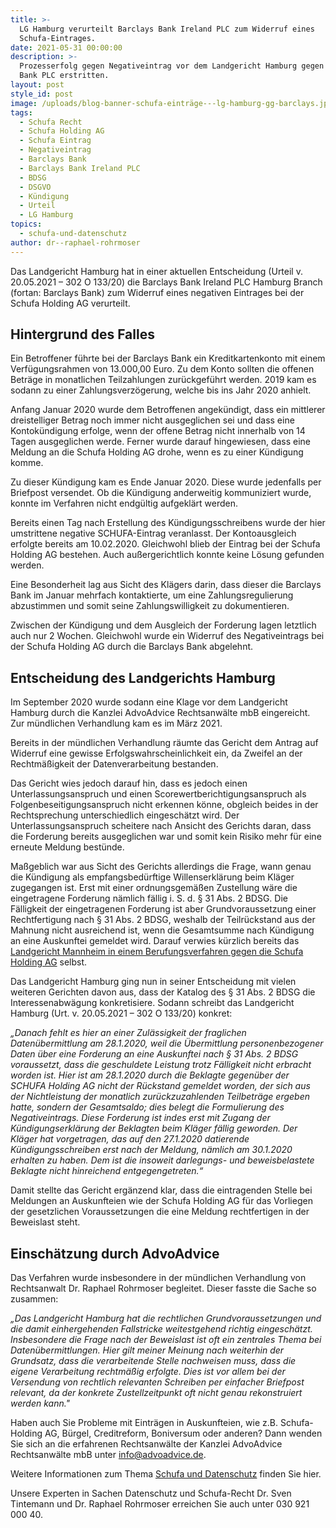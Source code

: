 ```yaml
---
title: >-
  LG Hamburg verurteilt Barclays Bank Ireland PLC zum Widerruf eines
  Schufa-Eintrages.
date: 2021-05-31 00:00:00
description: >-
  Prozesserfolg gegen Negativeintrag vor dem Landgericht Hamburg gegen Barclays
  Bank PLC erstritten.
layout: post
style_id: post
image: /uploads/blog-banner-schufa-einträge---lg-hamburg-gg-barclays.jpg
tags:
  - Schufa Recht
  - Schufa Holding AG
  - Schufa Eintrag
  - Negativeintrag
  - Barclays Bank
  - Barclays Bank Ireland PLC
  - BDSG
  - DSGVO
  - Kündigung
  - Urteil
  - LG Hamburg
topics:
  - schufa-und-datenschutz
author: dr--raphael-rohrmoser
---
```

Das Landgericht Hamburg hat in einer aktuellen Entscheidung (Urteil v. 20.05.2021 – 302 O 133/20) die Barclays Bank Ireland PLC Hamburg Branch (fortan: Barclays Bank) zum Widerruf eines negativen Eintrages bei der Schufa Holding AG verurteilt.

## **Hintergrund des Falles**

Ein Betroffener führte bei der Barclays Bank ein Kreditkartenkonto mit einem Verfügungsrahmen von 13.000,00 Euro. Zu dem Konto sollten die offenen Beträge in monatlichen Teilzahlungen zurückgeführt werden. 2019 kam es sodann zu einer Zahlungsverzögerung, welche bis ins Jahr 2020 anhielt.

Anfang Januar 2020 wurde dem Betroffenen angekündigt, dass ein mittlerer dreistelliger Betrag noch immer nicht ausgeglichen sei und dass eine Kontokündigung erfolge, wenn der offene Betrag nicht innerhalb von 14 Tagen ausgeglichen werde. Ferner wurde darauf hingewiesen, dass eine Meldung an die Schufa Holding AG drohe, wenn es zu einer Kündigung komme.

Zu dieser Kündigung kam es Ende Januar 2020. Diese wurde jedenfalls per Briefpost versendet. Ob die Kündigung anderweitig kommuniziert wurde, konnte im Verfahren nicht endgültig aufgeklärt werden.

Bereits einen Tag nach Erstellung des Kündigungsschreibens wurde der hier umstrittene negative SCHUFA-Eintrag veranlasst. Der Kontoausgleich erfolgte bereits am 10.02.2020. Gleichwohl blieb der Eintrag bei der Schufa Holding AG bestehen. Auch außergerichtlich konnte keine Lösung gefunden werden.

Eine Besonderheit lag aus Sicht des Klägers darin, dass dieser die Barclays Bank im Januar mehrfach kontaktierte, um eine Zahlungsregulierung abzustimmen und somit seine Zahlungswilligkeit zu dokumentieren.

Zwischen der Kündigung und dem Ausgleich der Forderung lagen letztlich auch nur 2 Wochen. Gleichwohl wurde ein Widerruf des Negativeintrags bei der Schufa Holding AG durch die Barclays Bank abgelehnt.

## **Entscheidung des Landgerichts Hamburg**

Im September 2020 wurde sodann eine Klage vor dem Landgericht Hamburg durch die Kanzlei AdvoAdvice Rechtsanwälte mbB eingereicht. Zur mündlichen Verhandlung kam es im März 2021.

Bereits in der mündlichen Verhandlung räumte das Gericht dem Antrag auf Widerruf eine gewisse Erfolgswahrscheinlichkeit ein, da Zweifel an der Rechtmäßigkeit der Datenverarbeitung bestanden.

Das Gericht wies jedoch darauf hin, dass es jedoch einen Unterlassungsanspruch und einen Scorewertberichtigungsanspruch als Folgenbeseitigungsanspruch nicht erkennen könne, obgleich beides in der Rechtsprechung unterschiedlich eingeschätzt wird. Der Unterlassungsanspruch scheitere nach Ansicht des Gerichts daran, dass die Forderung bereits ausgeglichen war und somit kein Risiko mehr für eine erneute Meldung bestünde.

Maßgeblich war aus Sicht des Gerichts allerdings die Frage, wann genau die Kündigung als empfangsbedürftige Willenserklärung beim Kläger zugegangen ist. Erst mit einer ordnungsgemäßen Zustellung wäre die eingetragene Forderung nämlich fällig i. S. d. § 31 Abs. 2 BDSG. Die Fälligkeit der eingetragenen Forderung ist aber Grundvoraussetzung einer Rechtfertigung nach § 31 Abs. 2 BDSG, weshalb der Teilrückstand aus der Mahnung nicht ausreichend ist, wenn die Gesamtsumme nach Kündigung an eine Auskunftei gemeldet wird. Darauf verwies kürzlich bereits das [Landgericht Mannheim in einem Berufungsverfahren gegen die Schufa Holding AG](https://advoadvice.de/blog/lg-mannheim-schufa-holding-ag-muss-negativeintrag-nach-online-gl%C3%BCckspiel-l%C3%B6schen/)&nbsp;selbst.&nbsp;

Das Landgericht Hamburg ging nun in seiner Entscheidung mit vielen weiteren Gerichten davon aus, dass der Katalog des § 31 Abs. 2 BDSG die Interessenabwägung konkretisiere. Sodann schreibt das Landgericht Hamburg (Urt. v. 20.05.2021 – 302 O 133/20) konkret:

*„Danach fehlt es hier an einer Zulässigkeit der fraglichen Datenübermittlung am 28.1.2020, weil die Übermittlung personenbezogener Daten über eine Forderung an eine Auskunftei nach § 31 Abs. 2 BDSG voraussetzt, dass die geschuldete Leistung trotz Fälligkeit nicht erbracht worden ist. Hier ist am 28.1.2020 durch die Beklagte gegenüber der SCHUFA Holding AG nicht der Rückstand gemeldet worden, der sich aus der Nichtleistung der monatlich zurückzuzahlenden Teilbeträge ergeben hatte, sondern der Gesamtsaldo; dies belegt die Formulierung des Negativeintrags. Diese Forderung ist indes erst mit Zugang der Kündigungserklärung der Beklagten beim Kläger fällig geworden. Der Kläger hat vorgetragen, das auf den 27.1.2020 datierende Kündigungsschreiben erst nach der Meldung, nämlich am 30.1.2020 erhalten zu haben. Dem ist die insoweit darlegungs- und beweisbelastete Beklagte nicht hinreichend entgegengetreten.“*

Damit stellte das Gericht ergänzend klar, dass die eintragenden Stelle bei Meldungen an Auskunfteien wie der Schufa Holding AG für das Vorliegen der gesetzlichen Voraussetzungen die eine Meldung rechtfertigen in der Beweislast steht.

## **Einschätzung durch AdvoAdvice**

Das Verfahren wurde insbesondere in der mündlichen Verhandlung von Rechtsanwalt Dr. Raphael Rohrmoser begleitet. Dieser fasste die Sache so zusammen:

*„Das Landgericht Hamburg hat die rechtlichen Grundvoraussetzungen und die damit einhergehenden Fallstricke weitestgehend richtig eingeschätzt. Insbesondere die Frage nach der Beweislast ist oft ein zentrales Thema bei Datenübermittlungen. Hier gilt meiner Meinung nach weiterhin der Grundsatz, dass die verarbeitende Stelle nachweisen muss, dass die eigene Verarbeitung rechtmäßig erfolgte. Dies ist vor allem bei der Versendung von rechtlich relevanten Schreiben per einfacher Briefpost relevant, da der konkrete Zustellzeitpunkt oft nicht genau rekonstruiert werden kann."*

Haben auch Sie Probleme mit Einträgen in Auskunfteien, wie z.B. Schufa-Holding AG, Bürgel, Creditreform, Boniversum oder anderen? Dann wenden Sie sich an die erfahrenen Rechtsanwälte der Kanzlei AdvoAdvice Rechtsanwälte mbB unter [info@advoadvice.de](mailto:info@advoadvice.de).

Weitere Informationen zum Thema [Schufa und Datenschutz](/themen/schufa-und-datenschutz/)&nbsp;finden Sie hier.&nbsp;

Unsere Experten in Sachen Datenschutz und Schufa-Recht Dr. Sven Tintemann und Dr. Raphael Rohrmoser erreichen Sie auch unter 030 921 000 40.